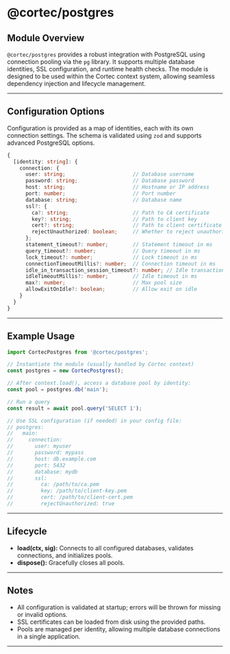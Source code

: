 # @cortec/postgres

## Module Overview

`@cortec/postgres` provides a robust integration with PostgreSQL using connection pooling via the `pg` library. It supports multiple database identities, SSL configuration, and runtime health checks. The module is designed to be used within the Cortec context system, allowing seamless dependency injection and lifecycle management.

---

## Configuration Options

Configuration is provided as a map of identities, each with its own connection settings. The schema is validated using `zod` and supports advanced PostgreSQL options.

```ts
{
  [identity: string]: {
    connection: {
      user: string;                      // Database username
      password: string;                  // Database password
      host: string;                      // Hostname or IP address
      port: number;                      // Port number
      database: string;                  // Database name
      ssl?: {
        ca?: string;                     // Path to CA certificate
        key?: string;                    // Path to client key
        cert?: string;                   // Path to client certificate
        rejectUnauthorized: boolean;     // Whether to reject unauthorized SSL
      };
      statement_timeout?: number;        // Statement timeout in ms
      query_timeout?: number;            // Query timeout in ms
      lock_timeout?: number;             // Lock timeout in ms
      connectionTimeoutMillis?: number;  // Connection timeout in ms
      idle_in_transaction_session_timeout?: number; // Idle transaction timeout
      idleTimeoutMillis?: number;        // Idle timeout in ms
      max?: number;                      // Max pool size
      allowExitOnIdle?: boolean;         // Allow exit on idle
    }
  }
}
```

---

## Example Usage

```ts
import CortecPostgres from '@cortec/postgres';

// Instantiate the module (usually handled by Cortec context)
const postgres = new CortecPostgres();

// After context.load(), access a database pool by identity:
const pool = postgres.db('main');

// Run a query
const result = await pool.query('SELECT 1');

// Use SSL configuration (if needed) in your config file:
// postgres:
//   main:
//     connection:
//       user: myuser
//       password: mypass
//       host: db.example.com
//       port: 5432
//       database: mydb
//       ssl:
//         ca: /path/to/ca.pem
//         key: /path/to/client-key.pem
//         cert: /path/to/client-cert.pem
//         rejectUnauthorized: true
```

---

## Lifecycle

- **load(ctx, sig):** Connects to all configured databases, validates connections, and initializes pools.
- **dispose():** Gracefully closes all pools.

---

## Notes

- All configuration is validated at startup; errors will be thrown for missing or invalid options.
- SSL certificates can be loaded from disk using the provided paths.
- Pools are managed per identity, allowing multiple database connections in a single application.

---

